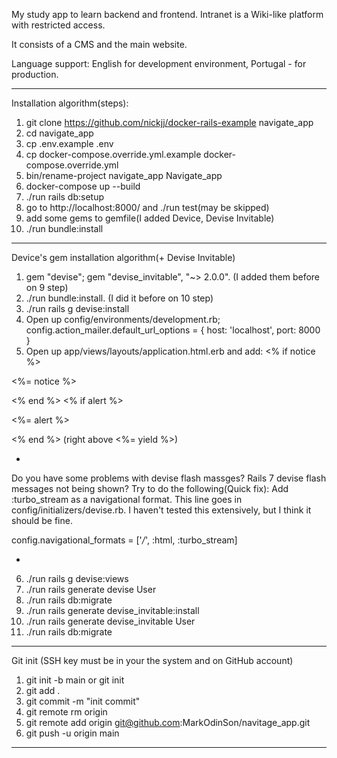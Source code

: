 My study app to learn backend and frontend.
Intranet is a Wiki-like platform with restricted access.

It consists of a CMS and the main website. 

Language support: English for development environment, Portugal - for production.

-----

Installation algorithm(steps):
1. git clone https://github.com/nickjj/docker-rails-example navigate_app
2. cd navigate_app
3. cp .env.example .env
4. cp docker-compose.override.yml.example docker-compose.override.yml
5. bin/rename-project navigate_app Navigate_app
6. docker-compose up --build
7. ./run rails db:setup
8. go to http://localhost:8000/ and ./run test(may be skipped)
9. add some gems to gemfile(I added Device, Devise Invitable)
10. ./run bundle:install

-----

Device's gem installation algorithm(+
Devise Invitable)

1. gem "devise"; gem "devise_invitable", "~> 2.0.0". (I added them before on 9 step)
2. ./run bundle:install. (I did it before on 10 step)
3. ./run rails g devise:install
4. Open up config/environments/development.rb; config.action_mailer.default_url_options = { host: 'localhost', port: 8000 }
5. Open up app/views/layouts/application.html.erb and add:
<% if notice %>
  <p class="alert alert-success"><%= notice %></p>
<% end %>
<% if alert %>
  <p class="alert alert-danger"><%= alert %></p>
<% end %>
(right above  <%= yield %>)

-

Do you have some problems with devise flash massges?
Rails 7 devise flash messages not being shown?
Try to do the following(Quick fix):
Add :turbo_stream as a navigational format. This line goes in config/initializers/devise.rb. I haven't tested this extensively, but I think it should be fine.

config.navigational_formats = ['*/*', :html, :turbo_stream]

-

6. ./run rails g devise:views
7. ./run rails generate devise User
8. ./run rails db:migrate
9. ./run rails generate devise_invitable:install
10. ./run rails generate devise_invitable User
11. ./run rails db:migrate

-----

Git init (SSH key must be in your the system and on GitHub account)

1. git init -b main or git init
2. git add .
3. git commit -m "init commit"
4. git remote rm origin
5. git remote add origin git@github.com:MarkOdinSon/navitage_app.git
6. git push -u origin main

-----
